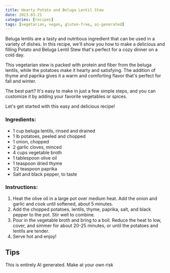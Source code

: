 ```yaml
---
title: Hearty Potato and Beluga Lentil Stew
date: 2023-03-21
categories: [recipes]
tags: [vegetarian, vegan, gluten-free, ai-generated]
---
```


Beluga lentils are a tasty and nutritious ingredient that can be used in a variety of dishes. In this recipe, we'll show you how to make a delicious and filling Potato and Beluga Lentil Stew that's perfect for a cozy dinner on a cold day.

This vegetarian stew is packed with protein and fiber from the beluga lentils, while the potatoes make it hearty and satisfying. The addition of thyme and paprika gives it a warm and comforting flavor that's perfect for fall and winter.

The best part? It's easy to make in just a few simple steps, and you can customize it by adding your favorite vegetables or spices.

Let's get started with this easy and delicious recipe!

### Ingredients:
- 1 cup beluga lentils, rinsed and drained
- 1 lb potatoes, peeled and chopped
- 1 onion, chopped
- 2 garlic cloves, minced
- 4 cups vegetable broth
- 1 tablespoon olive oil
- 1 teaspoon dried thyme
- 1/2 teaspoon paprika
- Salt and black pepper, to taste

### Instructions:
1. Heat the olive oil in a large pot over medium heat. Add the onion and garlic and cook until softened, about 5 minutes.
2. Add the chopped potatoes, lentils, thyme, paprika, salt, and black pepper to the pot. Stir well to combine.
3. Pour in the vegetable broth and bring to a boil. Reduce the heat to low, cover, and simmer for about 20-25 minutes, or until the potatoes and lentils are tender.
4. Serve hot and enjoy!

## Tips

This is entirely AI generated. Make at your own risk
